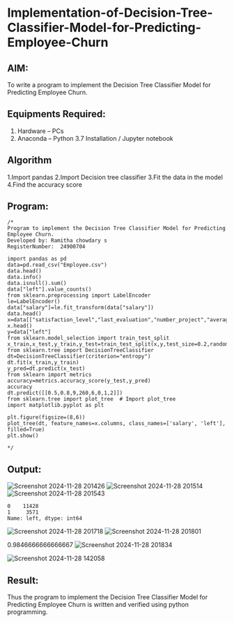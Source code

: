 # Implementation-of-Decision-Tree-Classifier-Model-for-Predicting-Employee-Churn

## AIM:
To write a program to implement the Decision Tree Classifier Model for Predicting Employee Churn.

## Equipments Required:
1. Hardware – PCs
2. Anaconda – Python 3.7 Installation / Jupyter notebook

## Algorithm
1.Import pandas
2.Import Decision tree classifier
3.Fit the data in the model
4.Find the accuracy score 


## Program:
```
/*
Program to implement the Decision Tree Classifier Model for Predicting Employee Churn.
Developed by: Ramitha chowdary s
RegisterNumber:  24900704

import pandas as pd
data=pd.read_csv("Employee.csv")
data.head()
data.info()
data.isnull().sum()
data["left"].value_counts()
from sklearn.preprocessing import LabelEncoder
le=LabelEncoder()
data["salary"]=le.fit_transform(data["salary"])
data.head()
x=data[["satisfaction_level","last_evaluation","number_project","average_montly_hours","time_spend_company","Work_accident","promotion_last_5years","salary"]]
x.head()
y=data["left"]
from sklearn.model_selection import train_test_split
x_train,x_test,y_train,y_test=train_test_split(x,y,test_size=0.2,random_state=0)
from sklearn.tree import DecisionTreeClassifier
dt=DecisionTreeClassifier(criterion="entropy")
dt.fit(x_train,y_train)
y_pred=dt.predict(x_test)
from sklearn import metrics
accuracy=metrics.accuracy_score(y_test,y_pred)
accuracy
dt.predict([[0.5,0.8,9,260,6,0,1,2]])
from sklearn.tree import plot_tree  # Import plot_tree
import matplotlib.pyplot as plt

plt.figure(figsize=(8,6))
plot_tree(dt, feature_names=x.columns, class_names=['salary', 'left'], filled=True)
plt.show()

*/
```

## Output:
![Screenshot 2024-11-28 201426](https://github.com/user-attachments/assets/657a253a-8fd3-4993-8fb3-7c63739c0e86)
![Screenshot 2024-11-28 201514](https://github.com/user-attachments/assets/f1350406-b3dd-401e-a2c8-56e846f52a2e)
![Screenshot 2024-11-28 201543](https://github.com/user-attachments/assets/314acf02-2691-4161-bf52-a211c3b24dc0)
```
0    11428
1     3571
Name: left, dtype: int64
```
![Screenshot 2024-11-28 201718](https://github.com/user-attachments/assets/d03adb5f-519a-4051-b471-1f4354dfa06c)
![Screenshot 2024-11-28 201801](https://github.com/user-attachments/assets/987387f1-6c29-4b7c-807c-255838591714)

0.9846666666666667
![Screenshot 2024-11-28 201834](https://github.com/user-attachments/assets/75bc9118-c203-4c43-a3b6-9604314147e0)

![Screenshot 2024-11-28 142058](https://github.com/user-attachments/assets/686825b1-2b4a-4c87-963a-24f0887ca467)



## Result:
Thus the program to implement the  Decision Tree Classifier Model for Predicting Employee Churn is written and verified using python programming.
